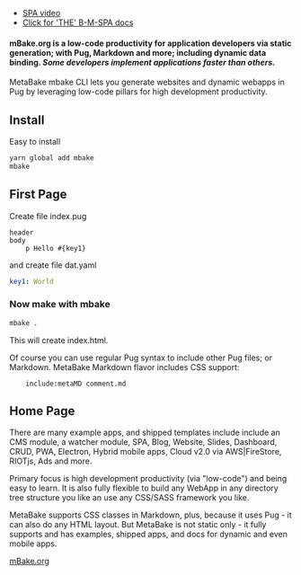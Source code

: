 - [SPA video](https://youtu.be/LHFjjDPlU3A)
- [Click for 'THE' B-M-SPA docs](http://doc.mBake.org/SPA/)


#### mBake.org is a low-code productivity for application developers via static generation; with Pug, Markdown and more; including dynamic data binding. *Some developers implement applications faster than others.*


MetaBake mbake CLI lets you generate websites and dynamic webapps in Pug by leveraging low-code pillars for high development productivity.

## Install

Easy to install

```sh
yarn global add mbake
mbake
```

## First Page

Create file index.pug
```pug
header
body
    p Hello #{key1}
```
and create file dat.yaml
```yaml
key1: World
```

### Now make with mbake

```sh
mbake .
```

This will create index.html. 

Of course you can use regular Pug syntax to include other Pug files; or Markdown. MetaBake Markdown flavor includes CSS support:
```pug
    include:metaMD comment.md
```

## Home Page

There are many example apps, and shipped templates include include an CMS module, a watcher module, SPA, Blog, Website, Slides, Dashboard, CRUD, PWA, Electron, Hybrid mobile apps, Cloud v2.0 via AWS|FireStore, RIOTjs, Ads and more. 

Primary focus is high development productivity (via "low-code") and being easy to learn. It is also fully flexible to build any WebApp in any directory tree structure you like an use any CSS/SASS framework you like.

MetaBake supports CSS classes in Markdown, plus, because it uses Pug - it can also do any HTML layout. But MetaBake is not static only - it fully supports and has examples, shipped apps, and docs for dynamic and even mobile apps.


[mBake.org](http://mBake.org)

